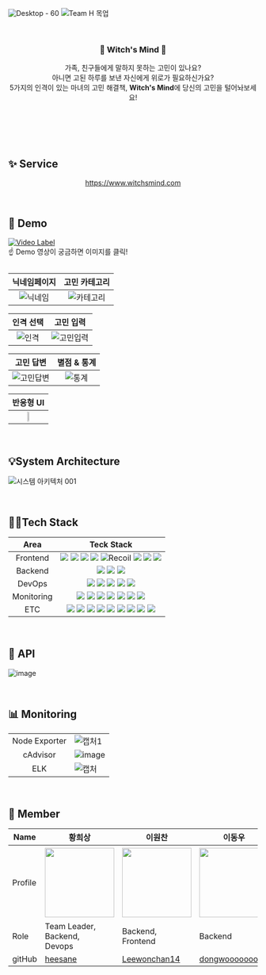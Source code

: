
![Desktop - 60](https://github.com/2023SVBootcamp-Team-H/.github/assets/97724189/4513b60d-38bc-4a62-aa35-d693cb525fbb)
![Team H 목업](https://github.com/2023SVBootcamp-Team-H/.github/assets/97724189/3c4b075c-d49d-48d2-9db4-f0f0aebeec7e)


<div align = "center">
<br>
  
<h3>🔮 Witch's Mind 🔮</h3>

가족, 친구들에게 말하지 못하는 고민이 있나요? <br>
아니면 고된 하루를 보낸 자신에게 위로가 필요하신가요? <br>
5가지의 인격이 있는 마녀의 고민 해결책, **Witch's Mind**에 당신의 고민을 털어놔보세요! <br> <br> <br>

</div>

<br>
<br>



## ✨ Service
<div align = "center">
  
  https://www.witchsmind.com
  
</div>
  
<br>

## 🎥  Demo
[![Video Label](http://img.youtube.com/vi/QfUCC0aaNK4/0.jpg)](https://youtu.be/QfUCC0aaNK4) <br>
☝ Demo 영상이 궁금하면 이미지를 클릭!

## 

|닉네임페이지|고민 카테고리|
|:----:|:-------:|
|![닉네임](https://github.com/2023SVBootcamp-Team-H/.github/assets/97724189/4ff8d6aa-1f08-4648-b234-ab17c569239a)|![카테고리](https://github.com/2023SVBootcamp-Team-H/.github/assets/97724189/cfe400a7-cd54-42eb-bd4b-82851753b737)|


|인격 선택|고민 입력|
|:----:|:-------:|
|![인격](https://github.com/2023SVBootcamp-Team-H/.github/assets/97724189/019f7e69-c51f-4082-9342-75bee2efafce)|![고민입력](https://github.com/2023SVBootcamp-Team-H/.github/assets/97724189/a7422462-82fa-42bd-a180-7363631efef9)|

|고민 답변|별점 & 통계|
|:----:|:-------:|
|![고민답변](https://github.com/2023SVBootcamp-Team-H/.github/assets/97724189/e0188383-b8b7-4bdf-b267-48b5d1b926d5)|![통계](https://github.com/2023SVBootcamp-Team-H/.github/assets/97724189/8f9f3b8c-94fc-4cc4-a3e5-0339576e4ec8)|

<div align="center">

|반응형 UI|
|:----:|
|<img width="25%" src="https://github.com/2023SVBootcamp-Team-H/.github/assets/97724189/d6005349-5090-421a-bf8a-b2257f047918.gif"/>|
</div>

</p>

<br>

## 💡System Architecture
![시스템 아키텍처 001](https://github.com/2023SVBootcamp-Team-H/.github/assets/97724189/4c09ffa6-d6cf-4ad1-92bb-e14fe310006e)

<br>

## 👩‍💻Tech Stack
|Area|Teck Stack|
|:----:|:-------:|
|Frontend|<img src="https://img.shields.io/badge/react-61DAFB?style=for-the-badge&logo=react&logoColor=white"> <img src="https://img.shields.io/badge/TypeScript-3178C6.svg?style=for-the-badge&logo=TypeScript&logoColor=white"> <img src="https://img.shields.io/badge/Vite-646CFF.svg?&style=for-the-badge&logo=vite&logoColor=white"> <img src="https://img.shields.io/badge/tailwindcss-06B6D4?style=for-the-badge&logo=tailwindcss&logoColor=white"> <img alt="Recoil" src ="https://img.shields.io/badge/Recoil-0075EB.svg?&style=for-the-badge&logo=Revolut&logoColor=white"> <img src="https://img.shields.io/badge/eslint-4B32C3?style=for-the-badge&logo=eslint&logoColor=white"> <img src="https://img.shields.io/badge/prettier-F7B93E?style=for-the-badge&logo=prettier&logoColor=white"> <img src="https://img.shields.io/badge/react_router-CA4245?style=for-the-badge&logo=reactrouter&logoColor=white">|
|Backend|<img src="https://img.shields.io/badge/django-092E20?style=for-the-badge&logo=django&logoColor=white"> <img src="https://img.shields.io/badge/django_rest-801010?style=for-the-badge&logo=django&labelColor=97979A&logoColor=white"> <img src="https://img.shields.io/badge/UVICORN-BA2BD2?style=for-the-badge&logo=gunicorn&logoColor=white"> |
|DevOps|<img src="https://img.shields.io/badge/docker-2496ED?style=for-the-badge&logo=docker&logoColor=white"> <img src="https://img.shields.io/badge/github_actions-2088FF?style=for-the-badge&logo=githubactions&logoColor=white"> <img src="https://img.shields.io/badge/nginx-009639?style=for-the-badge&logo=nginx&logoColor=white"> <img src="https://img.shields.io/badge/amazon_ec2-FF9900?style=for-the-badge&logo=amazonec2&logoColor=white"> <img src="https://img.shields.io/badge/amazon_rds-527FFF?style=for-the-badge&logo=amazonrds&logoColor=white">|
|Monitoring|<img src="https://img.shields.io/badge/node_exporter-9FEF00?style=for-the-badge"> <img src="https://img.shields.io/badge/cadvisor-999999?style=for-the-badge"> <img src="https://img.shields.io/badge/grafana-F46800?style=for-the-badge&logo=grafana&logoColor=white"> <img src="https://img.shields.io/badge/prometheus-E6522C?style=for-the-badge&logo=prometheus&logoColor=white"> <img src="https://img.shields.io/badge/Elasticsearch-005571?style=for-the-badge&logo=Elasticsearch&logoColor=white"> <img src="https://img.shields.io/badge/kibana-005571?style=for-the-badge&logo=Kibana&logoColor=white"> <img src="https://img.shields.io/badge/Logstash-005571?style=for-the-badge&logo=Logstash&logoColor=white">|
|ETC|<img src="https://img.shields.io/badge/slack-4A154B?style=for-the-badge&logo=slack&logoColor=white"> <img src="https://img.shields.io/badge/notion-000000?style=for-the-badge&logo=notion&logoColor=white"> <img src="https://img.shields.io/badge/figma-F24E1E?style=for-the-badge&logo=figma&logoColor=white"> <img src="https://img.shields.io/badge/postman-FF6C37?style=for-the-badge&logo=postman&logoColor=white"> <img src="https://img.shields.io/badge/swagger-85EA2D?style=for-the-badge&logo=swagger&logoColor=white"> <img src="https://img.shields.io/badge/gitkraken-179287?style=for-the-badge&logo=gitkraken&logoColor=white"> <img src="https://img.shields.io/badge/pycharm-000000?style=for-the-badge&logo=pycharm&logoColor=white"> <img src="https://img.shields.io/badge/vscode-007ACC?style=for-the-badge&logo=visual studio code&logoColor=white"> <img src="https://img.shields.io/badge/k6-7D64FF?style=for-the-badge&logo=k6&logoColor=white">|

<br>

## 📃 API
![image](https://github.com/2023SVBootcamp-Team-H/dongwoo/assets/137749703/784ffaf2-d164-4d7d-acd2-6e189aae5941)


<br>

## 📊 Monitoring
| | |
|:----:|----|
| Node Exporter | ![캡처1](https://github.com/2023SVBootcamp-Team-H/dongwoo/assets/137749703/c617e7e7-0332-4ac7-9b4f-87be5bfa7cf3)  |
| cAdvisor | ![image](https://github.com/2023SVBootcamp-Team-H/.github/assets/93089183/938b43a2-cd47-41a1-8bfd-8a22b4cb6454)|
| ELK | ![캡처](https://github.com/2023SVBootcamp-Team-H/dongwoo/assets/137749703/f6a48508-47ae-4ad5-a14c-26ec5175682e) |


<br>

## 🧞 Member
| Name    |  황희상  |  이원찬   | 이동우  |  강민아  | 윤솔휘  | 
| ------- | -------| ---------| ----- | -------- | -------- | 
| Profile | <img width="140px" src="https://avatars.githubusercontent.com/u/93089183?v=4">    | <img width="140px" src="https://avatars.githubusercontent.com/u/105588857?v=4" />  | <img width="140px" src="https://avatars.githubusercontent.com/u/137749703?v=4"/>    | <img width="145px" src="https://avatars.githubusercontent.com/u/97724189?v=4"/>  |<img width="145px" src="https://avatars.githubusercontent.com/u/127522157?v=4"/>  |
| Role    | Team Leader, <br> Backend, <br> Devops | Backend, <br> Frontend  | Backend | Frontend, <br> Design | Frontend, <br> Design |
| gitHub  | [heesane](https://github.com/heesane) | [Leewonchan14](https://github.com/Leewonchan14)   | [dongwooooooo](https://github.com/dongwooooooo)    |  [mineii](https://github.com/mineii) | [sori830](https://github.com/sori830) | 

